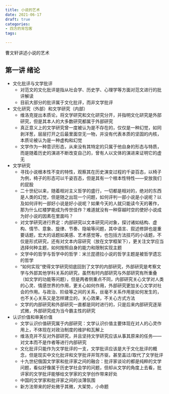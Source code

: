 ```yaml
---
title: 小说的艺术
date: 2021-06-17
draft: true
categories:
- 四方的背包客
tags:

---
```


曹文轩讲述小说的艺术

<!--more-->

## 第一讲 绪论

* 文化批评与文学批评
  * 对范文的文化批评是指从社会学、历史学、心理学等方面对范文进行的批评解读
  * 目前大部分的批评属于文化批评，而非文学批评
* 文化研究（外部）和文学研究（内部）
  * 维洛克提出本质论，将文学研究和文化研究分开，并指明文化研究是外部研究，但是其本人的大多数研究都属于外部研究
  * 真正意义上的文学研究曾一度被认为是不存在的，仅仅是一种幻觉，如同剥洋葱，层层打开之后最里面空无一物，并没有代表本质的坚固的内核，本质论被认为是一种虚构和幻觉
  * 文学作为一种意识形态，从来没有其特定的只属于他自身的形态与特质，而是随着历史的演进不断改变自己的，曾有人以文体的演进来证明它的虚无
* 文学研究
  * 寻找小说根本性不变的特性，观察其在历史演变过程的千姿百态，以椅子为例，椅子的形态可以千姿百态，但是其有一个根本性特性——安放我们的屁股
  * 二十世纪以来，随着相对主义哲学的盛行，一切都是相对的，绝对的东西是人类的幻觉，但是随之出现一个问题，如何评判一部小说是小说呢？以及如何评判一部好小说是好小说呢？如果今天的人就只能读今天的著作，那为什么红楼梦能成为传世佳作？难道就没有一种穿越时空的使好小说成为好小说的因素在里面吗？
  * 对文学研究进行界定：内部研究以文本研究问对象，探讨诸如结构、虚构、情节、意象、旋律、节奏、隐喻等问题，其中语言、叙述修辞也是重要话题，宏大的话题如美感、艺术感觉等，也包括方法技巧的小话题，不仅是形式研究，还有对文本内容研究（放在文学框架下），更关注文学应当选择何种主题，如何按照自身的能力和限制实现主题
  * 文学中的哲学与哲学中的哲学：米兰昆德拉小说的哲学主题是被哲学遗忘的哲学
  * “如何实现”使得文学研究彻底回到了文学的内部研究，外部研究是考察文学与外部其他学科关系的研究，虽然有时内部研究与外部研究有所重叠（如文学的功能等问题），但是两者侧重点不同，内部研究关心文学对人类的心灵、情感世界的作用，更关心如何作用，外部研究更加关心文学对社会的作用。与政治、阶级等之间的关系，丝毫不关系作用是如何发生的，也不关心关系又是怎样建立的，关心效果，不关心方式方法
  * 文学的内部研究和外部研究一直都是同时进行的，只是后来内部研究逐渐式微，外部研究成为当今霸主性的研究
* 认识价值和审美价值
  * 文学认识价值研究属于内部研究：文学认识价值主要体现在对人的心灵作用上，不体现在对政治制度的维护和瓦解上
  * 维洛克并不反对外部研究，并且坚持文学研究应该从事其原来的任务——对文本而不是作者等进行内部研究
  * 文化批评只能作为文学批评的一支，文学批评应该是大于文化批评的概念，但是现实中文化批评和文学批评并驾齐驱，甚至盖过/取代了文学批评
  * 十九世纪俄国文学家和批评家之间的融合：批评家谈论的都是纯粹的文学问题，看似好像属于历史学社会学的问题，但却从文学的角度上去看，批评家的文学批评能够给文学家的文学创作带来好处
  * 中国的文学家和批评家之间的淡薄氛围
  * 新方法带来的好处微乎其微，大架势，小命题

